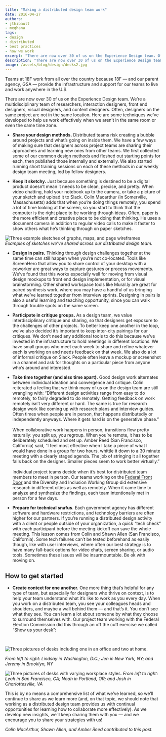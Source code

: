 ```yaml
---
title: "Making a distributed design team work"
date: 2016-04-27
authors:
- jthibault
- meghana
tags:
- design
- distributed
- best practices
- how we work
excerpt: "There are now over 30 of us on the Experience Design team. Often, designers on the same project are not in the same location. Here are some techniques we’ve developed to help us work effectively when we aren’t in the same room or even the same times zone."
description: "There are now over 30 of us on the Experience Design team. Often, designers on the same project are not in the same location. Here are some techniques we’ve developed to help us work effectively when we aren’t in the same room or even the same times zone."
image: /assets/blog/design/desks2.jpg
---
```


Teams at 18F work from all over the country because 18F — and our parent
agency, GSA — provide the infrastructure and support for our teams to
live and work anywhere in the U.S.

There are now over 30 of us on the Experience Design team. We’re a
multidisciplinary team of researchers, interaction designers, front end
designers, visual designers, and content designers. Often, designers on
the same project are not in the same location. Here are some techniques
we’ve developed to help us work effectively when we aren’t in the same
room or even the same time zone.

-   **Share your design methods.** Distributed teams risk creating a bubble around projects and what’s going on inside them. We have a few ways of making sure that designers across project teams are sharing their approaches and learning new ones from other teams. We first collected some of our [common design methods](https://methods.18f.gov/) and fleshed out starting points for each, then published those internally and externally. We also started running short training sessions on each of these methods in our weekly design team meeting, led by fellow designers.

-   **Keep it sketchy.** Just because something is destined to be a digital product doesn’t mean it needs to be clean, precise, and pretty. When video chatting, hold your notebook up to the camera, or take a picture of your sketch and upload it to Slack. Colin Macarthur (in Somerville, Massachusetts) adds that when you’re doing things remotely, you spend a lot of time looking at the screen, so you start to think that the computer is the right place to be working through ideas. Often, paper is the more efficient and creative place to be doing that thinking. He uses a document camera in addition to regular video calls to make it faster to show others what he’s thinking through on paper sketches.

![Three example sketches of graphs, maps, and page wireframes]({{site.baseurl}}/assets/blog/design/sketches.jpg)
*Examples of sketches we’ve shared across our distributed design team.*

-   **Design in pairs.** Thinking through design challenges together at the same time can still happen when you’re not co-located. Tools like ScreenHero that allow you to share control of your desktop with a coworker are great ways to capture gestures or process movements. We’ve found that this works especially well for moving from visual design mockups to front end design implementation, or for visual brainstorming. Other shared workspace tools like Mural.ly are great for paired synthesis work, where you may have a handful of us bringing what we’ve learned together from interview sprints. Designing in pairs is also a useful learning and teaching opportunity, since you can walk through trouble spots on the same screen.

-   **Participate in critique groups.** As a design team, we value interdisciplinary critique and sharing, so that designers get exposure to the challenges of other projects. To better keep one another in the loop, we’ve also decided it’s important to keep inter-city pairings for our critiques. We don’t need any additional tools to do this because we’ve invested in the infrastructure to hold meetings in different locations. We have small groups who meet each week to share and refine whatever each is working on and needs feedback on that week. We also do a lot of informal critique on Slack. People often leave a mockup or screenshot in a channel and ask for thoughts on a particular piece from anyone who’s around and interested.

-   **Take time together (and also time apart).** Good design work alternates between individual ideation and convergence and critique. Colin reiterated a feeling that we think many of us on the design team are still wrangling with: “Different design activities range from easy to do remotely, to fairly degraded to do remotely. Getting feedback on work remotely isn’t very different or hard. The same is true for research design work like coming up with research plans and interview guides. Often times when people are in person, that happens distributedly or independently anyways. Where it gets hard is on the generative phase.”<br>
  <br>When collaborative work happens in person, transitions flow pretty
  naturally: you split up, you regroup. When you’re remote, it has to be deliberately scheduled and set up. Amber Reed (San Francisco,
  California) said, “I feel most effective when I take a piece of what I
  would have done in a group for two hours, whittle it down to a 30
  minute meeting with a clearly staged agenda. The job of stringing it
  all together falls back on the designer. Smaller pieces seem to work
  better virtually.”<br>
  <br>Individual project teams decide when it’s best for distributed team
  members to meet in person. Our teams working on the [Federal Front
  Door](https://18f.gsa.gov/2016/02/29/informing-the-future-of-the-federal-front-door/)
  and the Diversity and Inclusion Working Group did extensive research
  in different cities as well as remotely. When it came time to analyze
  and synthesize the findings, each team intentionally met in person for
  a few days.

-   **Prepare for technical snafus.** Each government agency has different software and hardware restrictions, and technology barriers are often higher for our partners. If you’re running a distributed design activity with a client or people outside of your organization, a quick “tech check” with each participant before the meeting kickoff can save the whole meeting. This lesson comes from Colin and Shawn Allen (San Francisco, California). Some tech failures can’t be tested beforehand as easily though, like with user interviews, where often our best strategy is to have many fall-back options for video chats, screen sharing, or audio tools. Sometimes these issues will be insurmountable. Be ok with moving on.

How to get started
------------------

-   **Create context for one another.** One more thing that’s helpful for any type of team, but especially for designers who thrive on context, is to help your team understand what it’s like to work as you every day. When you work on a distributed team, you see your colleagues heads and shoulders, and maybe a wall behind them — and that’s it. You don’t see what they see. You can learn a lot about someone by what they choose to surround themselves with. Our project team working with the Federal Election Commission did this through an off the cuff exercise we called “Show us your desk”:

<br />

![Three pictures of desks including one in an office and two at home. ]({{site.baseurl}}/assets/blog/design/desks1.jpg)

*From left to right: Lindsay in Washington, D.C.; Jen in New York, NY; and Jeremy in Brooklyn, NY*

![Three pictures of desks with varying workplace styles.]({{site.baseurl}}/assets/blog/design/desks2.jpg)
*From left to right: Leah in San Francisco, CA; Noah in Portland, OR; and Josh in Charlottesville, VA*

This is by no means a comprehensive list of what we’ve learned, so we’ll
continue to share as we learn more (and, on that topic, we should note
that working as a distributed design team provides us with continual
opportunities for learning how to collaborate more effectively). As we
develop new insights, we’ll keep sharing them with you — and we
encourage you to share your strategies with us!

*Colin MacArthur, Shawn Allen, and Amber Reed contributed to this post.*
